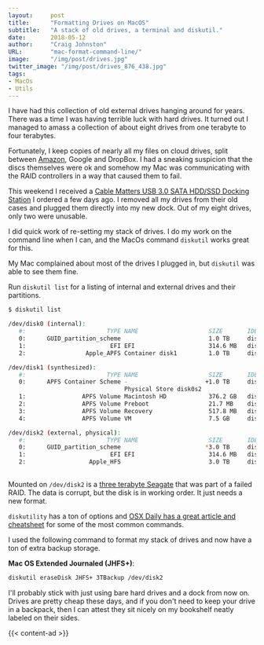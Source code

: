 ```yaml
---
layout:     post
title:      "Formatting Drives on MacOS"
subtitle:   "A stack of old drives, a terminal and diskutil."
date:       2018-05-12
author:     "Craig Johnston"
URL:        "mac-format-command-line/"
image:      "/img/post/drives.jpg"
twitter_image: "/img/post/drives_876_438.jpg"
tags:
- MacOs
- Utils
---
```


I have had this collection of old external drives hanging around for years. There was a time I was having terrible luck with hard drives. It turned out I managed to amass a collection of about eight drives from one terabyte to four terabytes.

Fortunately, I keep copies of nearly all my files on cloud drives, split between [Amazon](https://amzn.to/2KiZ31d), Google and DropBox. I had a sneaking suspicion that the discs themselves were ok and somehow my Mac was communicating with the RAID controllers in a way that caused them to fail.

This weekend I received a [Cable Matters USB 3.0 SATA HDD/SSD Docking Station](https://amzn.to/2Ge0aNb) I ordered a few days ago. I removed all my drives from their old cases and plugged them directly into my new dock. Out of my eight drives, only two were unusable.

I did quick work of re-setting my stack of drives. I do my work on the command line when I can, and the MacOs command `diskutil` works great for this.

My Mac complained about most of the drives I plugged in, but `diskutil` was able to see them fine.

Run `diskutil list` for a listing of internal and external drives and their partitions.

```bash
$ diskutil list

/dev/disk0 (internal):
   #:                       TYPE NAME                    SIZE       IDENTIFIER
   0:      GUID_partition_scheme                         1.0 TB     disk0
   1:                        EFI EFI                     314.6 MB   disk0s1
   2:                 Apple_APFS Container disk1         1.0 TB     disk0s2

/dev/disk1 (synthesized):
   #:                       TYPE NAME                    SIZE       IDENTIFIER
   0:      APFS Container Scheme -                      +1.0 TB     disk1
                                 Physical Store disk0s2
   1:                APFS Volume Macintosh HD            376.2 GB   disk1s1
   2:                APFS Volume Preboot                 21.7 MB    disk1s2
   3:                APFS Volume Recovery                517.8 MB   disk1s3
   4:                APFS Volume VM                      7.5 GB     disk1s4

/dev/disk2 (external, physical):
   #:                       TYPE NAME                    SIZE       IDENTIFIER
   0:      GUID_partition_scheme                        *3.0 TB     disk2
   1:                        EFI EFI                     314.6 MB   disk2s1
   2:                  Apple_HFS                         3.0 TB     disk2s2
   
```

Mounted on `/dev/disk2` is a [three terabyte Seagate](https://amzn.to/2KV0u7b) that was part of a failed RAID. The data is corrupt, but the disk is in working order. It just needs a new format.

`diskutility` has a ton of options and [OSX Daily has a great article and cheatsheet](http://osxdaily.com/2016/08/30/erase-disk-command-line-mac/) for some of the most common commands.

I used the following command to format my stack of drives and now have a ton of extra backup storage.

**Mac OS Extended Journaled (JHFS+)**:

```bash
diskutil eraseDisk JHFS+ 3TBackup /dev/disk2
```

I'll probably stick with just using bare hard drives and a dock from now on. Drives are pretty cheap these days, and if you don't need to keep your drive in a backpack, then I can attest they sit nicely on my bookshelf neatly labeled on their sides.

{{< content-ad >}}
